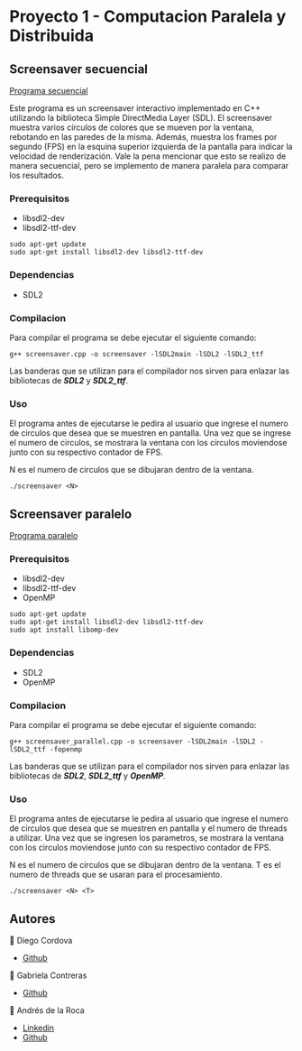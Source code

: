 # Proyecto 1 - Computacion Paralela y Distribuida


## Screensaver secuencial
[Programa secuencial](screensaver.cpp)  

Este programa es un screensaver interactivo implementado en C++ utilizando la biblioteca Simple DirectMedia Layer (SDL). El screensaver muestra varios círculos de colores que se mueven por la ventana, rebotando en las paredes de la misma. Además, muestra los frames por segundo (FPS) en la esquina superior izquierda de la pantalla para indicar la velocidad de renderización. Vale la pena mencionar que esto se realizo de manera secuencial, pero se implemento de manera paralela para comparar los resultados.

### Prerequisitos
- libsdl2-dev
- libsdl2-ttf-dev
```
sudo apt-get update
sudo apt-get install libsdl2-dev libsdl2-ttf-dev
```
### Dependencias
- SDL2

### Compilacion
Para compilar el programa se debe ejecutar el siguiente comando:
```
g++ screensaver.cpp -o screensaver -lSDL2main -lSDL2 -lSDL2_ttf
```
Las banderas que se utilizan para el compilador nos sirven para enlazar las bibliotecas de ***SDL2*** y ***SDL2_ttf***.

### Uso
El programa antes de ejecutarse le pedira al usuario que ingrese el numero de circulos que desea que se muestren en pantalla. Una vez que se ingrese el numero de circulos, se mostrara la ventana con los circulos moviendose junto con su respectivo contador de FPS.  

  
N es el numero de circulos que se dibujaran dentro de la ventana.
```
./screensaver <N>
```

## Screensaver paralelo
[Programa paralelo](./screensaver_parallel.cpp)

### Prerequisitos
- libsdl2-dev
- libsdl2-ttf-dev
- OpenMP
```
sudo apt-get update
sudo apt-get install libsdl2-dev libsdl2-ttf-dev
sudo apt install libomp-dev
```
### Dependencias
- SDL2
- OpenMP

### Compilacion
Para compilar el programa se debe ejecutar el siguiente comando:
```
g++ screensaver_parallel.cpp -o screensaver -lSDL2main -lSDL2 -lSDL2_ttf -fopenmp
```
Las banderas que se utilizan para el compilador nos sirven para enlazar las bibliotecas de ***SDL2***, ***SDL2_ttf*** y ***OpenMP***.

### Uso
El programa antes de ejecutarse le pedira al usuario que ingrese el numero de circulos que desea que se muestren en pantalla y el numero de threads a utilizar. Una vez que se ingresen los parametros, se mostrara la ventana con los circulos moviendose junto con su respectivo contador de FPS.  

N es el numero de circulos que se dibujaran dentro de la ventana.
T es el numero de threads que se usaran para el procesamiento.
```
./screensaver <N> <T>
```


## Autores
👤 Diego Cordova
- <a href= "https://github.com/Diego-CB">Github</a>

👤 Gabriela Contreras
- <a href="https://github.com/Paola-Contreras">Github</a>

👤 Andrés de la Roca  
- <a href = "https://www.linkedin.com/in/andr%C3%A8s-de-la-roca-pineda-10a40319b/">Linkedin</a>  
- <a href="https://github.com/andresdlRoca">Github</a>
